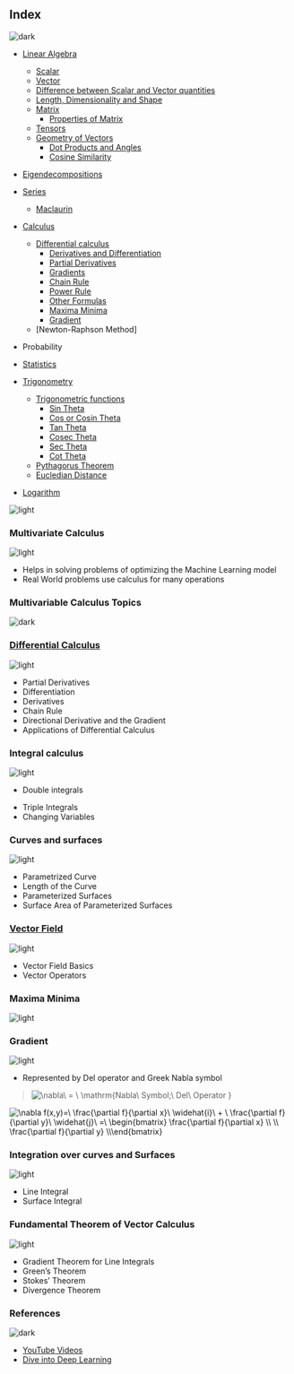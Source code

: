## Index
![dark](https://user-images.githubusercontent.com/12748752/132402918-976c6cc7-cc94-4267-9513-b3937504eb63.png)

* [Linear Algebra](https://github.com/iAmKankan/Mathematics/blob/main/linearAlgebra.md)
   * [Scalar](https://github.com/iAmKankan/Mathematics/blob/main/linearAlgebra.md)
   * [Vector](https://github.com/iAmKankan/Mathematics/blob/main/linearAlgebra.md)
   * [Difference between Scalar and Vector quantities](https://github.com/iAmKankan/Mathematics/blob/main/linearAlgebra.md)
   * [Length, Dimensionality and Shape](https://github.com/iAmKankan/Mathematics/blob/main/linearAlgebra.md)
   * [Matrix](https://github.com/iAmKankan/Mathematics/blob/main/linearAlgebra.md)
     * [Properties of Matrix](https://github.com/iAmKankan/Mathematics/blob/main/linearAlgebra.md)
   * [Tensors](https://github.com/iAmKankan/Mathematics/blob/main/linearAlgebra.md)
   * [Geometry of Vectors](https://github.com/iAmKankan/Mathematics/blob/main/linearAlgebra.md)
     * [Dot Products and Angles](https://github.com/iAmKankan/Mathematics/blob/main/linearAlgebra.md)
     * [Cosine Similarity](https://github.com/iAmKankan/Mathematics/blob/main/linearAlgebra.md)

* [Eigendecompositions](https://github.com/iAmKankan/Mathematics/blob/main/eigendecompositions.md)
* [Series](#)
   * [Maclaurin](https://github.com/iAmKankan/Mathematics/blob/main/formula.md#maclaurin-series)
* [Calculus](#what-is-calculus)
   * [Differential calculus](https://github.com/iAmKankan/Mathematics/blob/main/D_calculus.md)
     * [Derivatives and Differentiation](https://github.com/iAmKankan/Mathematics/blob/main/D_calculus.md)
     * [Partial Derivatives](https://github.com/iAmKankan/Mathematics/blob/main/D_calculus.md)
     * [Gradients](https://github.com/iAmKankan/Mathematics/blob/main/D_calculus.md)
     * [Chain Rule](https://github.com/iAmKankan/Mathematics/blob/main/D_calculus.md)
     * [Power Rule](https://github.com/iAmKankan/Mathematics/blob/main/D_calculus.md)
     * [Other Formulas](https://github.com/iAmKankan/Mathematics/blob/main/D_calculus.md)
     * [Maxima Minima](https://github.com/iAmKankan/Mathematics/blob/main/D_calculus.md)
     * [Gradient](https://github.com/iAmKankan/Mathematics/blob/main/D_calculus.md)
   * [Newton-Raphson Method]
* Probability
* [Statistics](https://github.com/iAmKankan/Statistics)
* [Trigonometry](https://github.com/iAmKankan/Mathematics/blob/main/trigonometry.md)
   * [Trigonometric functions](https://github.com/iAmKankan/Mathematics/blob/main/trigonometry.md)
     * [Sin Theta](https://github.com/iAmKankan/Mathematics/blob/main/trigonometry.md)
     * [Cos or Cosin Theta](https://github.com/iAmKankan/Mathematics/blob/main/trigonometry.md)
     * [Tan Theta](https://github.com/iAmKankan/Mathematics/blob/main/trigonometry.md)
     * [Cosec Theta](https://github.com/iAmKankan/Mathematics/blob/main/trigonometry.md)
     * [Sec Theta](https://github.com/iAmKankan/Mathematics/blob/main/trigonometry.md)
     * [Cot Theta](https://github.com/iAmKankan/Mathematics/blob/main/trigonometry.md)
  * [Pythagorus Theorem](https://github.com/iAmKankan/Mathematics/blob/main/trigonometry.md)
  * [Eucledian Distance](https://github.com/iAmKankan/Mathematics/blob/main/trigonometry.md)

* [Logarithm](https://github.com/iAmKankan/Mathematics/blob/main/logarithm.md)

![light](https://user-images.githubusercontent.com/12748752/132402912-1a2a215e-de2f-4536-b28e-e75197136af9.png)



### Multivariate Calculus
![light](https://user-images.githubusercontent.com/12748752/132402912-1a2a215e-de2f-4536-b28e-e75197136af9.png)

* Helps in solving problems of optimizing the Machine Learning model
* Real World problems use calculus for many operations

### Multivariable Calculus Topics
![dark](https://user-images.githubusercontent.com/12748752/132402918-976c6cc7-cc94-4267-9513-b3937504eb63.png)



  ### [Differential Calculus](https://github.com/iAmKankan/Mathematics/blob/main/differentialc.md#differential-calculus)
![light](https://user-images.githubusercontent.com/12748752/132402912-1a2a215e-de2f-4536-b28e-e75197136af9.png)
- Partial Derivatives
- Differentiation
- Derivatives
- Chain Rule
- Directional Derivative and the Gradient
- Applications of Differential Calculus
 ### Integral calculus	
![light](https://user-images.githubusercontent.com/12748752/132402912-1a2a215e-de2f-4536-b28e-e75197136af9.png)
* Double integrals
- Triple Integrals
- Changing Variables
 ### Curves and surfaces	
![light](https://user-images.githubusercontent.com/12748752/132402912-1a2a215e-de2f-4536-b28e-e75197136af9.png)
- Parametrized Curve
- Length of the Curve
- Parameterized Surfaces
- Surface Area of Parameterized Surfaces
 ### [Vector Field](https://github.com/iAmKankan/Mathematics/blob/main/vector.md)
![light](https://user-images.githubusercontent.com/12748752/132402912-1a2a215e-de2f-4536-b28e-e75197136af9.png)
- Vector Field Basics
- Vector Operators

### Maxima Minima
![light](https://user-images.githubusercontent.com/12748752/132402912-1a2a215e-de2f-4536-b28e-e75197136af9.png)

### Gradient
![light](https://user-images.githubusercontent.com/12748752/132402912-1a2a215e-de2f-4536-b28e-e75197136af9.png)
* Represented by Del operator and Greek Nabla symbol
> <img src="https://latex.codecogs.com/svg.image?\nabla\&space;&space;=&space;\&space;\mathrm{Nabla\&space;Symbol;\&space;Del\&space;Operator&space;}" title="\nabla\ = \ \mathrm{Nabla\ Symbol;\ Del\ Operator }" />

<img src="https://latex.codecogs.com/svg.image?\nabla&space;f(x,y)=\&space;\frac{\partial&space;f}{\partial&space;x}\&space;\widehat{i}\&space;&plus;&space;\&space;\frac{\partial&space;f}{\partial&space;y}\&space;\widehat{j}\&space;=\&space;\begin{bmatrix}&space;\frac{\partial&space;f}{\partial&space;x}&space;\\&space;\\&space;\frac{\partial&space;f}{\partial&space;y}&space;\\\end{bmatrix}&space;" title="\nabla f(x,y)=\ \frac{\partial f}{\partial x}\ \widehat{i}\ + \ \frac{\partial f}{\partial y}\ \widehat{j}\ =\ \begin{bmatrix} \frac{\partial f}{\partial x} \\ \\ \frac{\partial f}{\partial y} \\\end{bmatrix} " />

### Integration over curves and Surfaces
![light](https://user-images.githubusercontent.com/12748752/132402912-1a2a215e-de2f-4536-b28e-e75197136af9.png)
- Line Integral
- Surface Integral
 ### Fundamental Theorem of Vector Calculus
![light](https://user-images.githubusercontent.com/12748752/132402912-1a2a215e-de2f-4536-b28e-e75197136af9.png)
- Gradient Theorem for Line Integrals
- Green’s Theorem
- Stokes’ Theorem
- Divergence Theorem



















### References
![dark](https://user-images.githubusercontent.com/12748752/132402918-976c6cc7-cc94-4267-9513-b3937504eb63.png)
* [YouTube Videos](https://www.youtube.com/watch?v=1VSZtNYMntM)
* [Dive into Deep Learning](https://d2l.ai/index.html)
